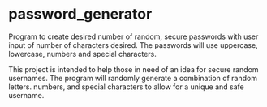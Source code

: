 # password_generator
Program to create desired number of random, secure passwords with user input of number of characters desired. The passwords will use uppercase, lowercase, numbers and special characters.

This project is intended to help those in need of an idea for secure random usernames. The program will randomly generate a combination of random letters. numbers, and special characters to allow for a unique and safe username.
